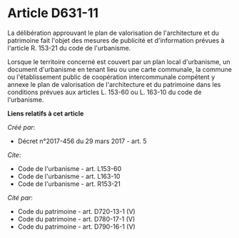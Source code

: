 # Article D631-11

La délibération approuvant le plan de valorisation de l'architecture et du patrimoine fait l'objet des mesures de publicité
et d'information prévues à l'article R. 153-21 du code de l'urbanisme. 

Lorsque le territoire concerné est couvert par un plan local d'urbanisme, un document d'urbanisme en tenant lieu ou une carte
communale, la commune ou l'établissement public de coopération intercommunale compétent y annexe le plan de valorisation de
l'architecture et du patrimoine dans les conditions prévues aux articles L. 153-60 ou L. 163-10 du code de l'urbanisme.

**Liens relatifs à cet article**

_Créé par_:

  - Décret n°2017-456 du 29 mars 2017 - art. 5

_Cite_:

  - Code de l'urbanisme - art. L153-60
  - Code de l'urbanisme - art. L163-10
  - Code de l'urbanisme - art. R153-21

_Cité par_:

  - Code du patrimoine - art. D720-13-1 (V)
  - Code du patrimoine - art. D780-17-1 (V)
  - Code du patrimoine - art. D790-16-1 (V)
